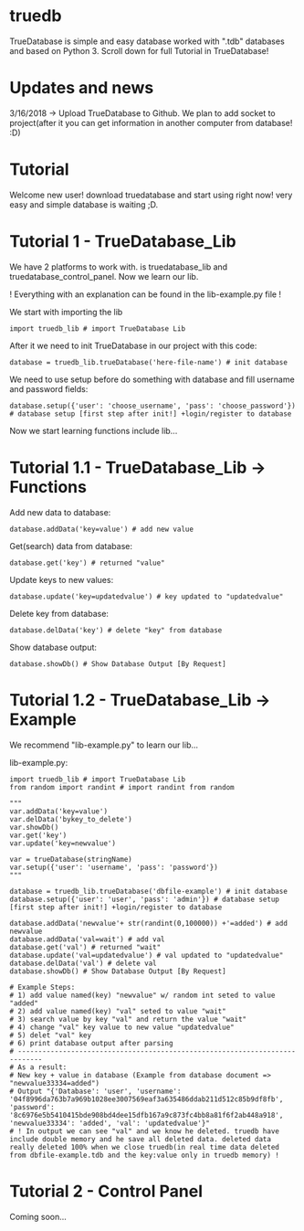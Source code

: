 # truedb
TrueDatabase is simple and easy database worked with ".tdb" databases and based on Python 3.
Scroll down for full Tutorial in TrueDatabase!

# Updates and news
3/16/2018 -> Upload TrueDatabase to Github. We plan to add socket to project(after it you can get information in another computer from database! :D)

# Tutorial
Welcome new user! download truedatabase and start using right now! very easy and simple database is waiting ;D.

# Tutorial 1 - TrueDatabase_Lib

We have 2 platforms to work with. is truedatabase_lib and truedatabase_control_panel.
Now we learn our lib.

! Everything with an explanation can be found in the lib-example.py file !

We start with importing the lib
```
import truedb_lib # import TrueDatabase Lib
```

After it we need to init TrueDatabase in our project with this code:
```
database = truedb_lib.trueDatabase('here-file-name') # init database
```

We need to use setup before do something with database and fill username and password fields:
```
database.setup({'user': 'choose_username', 'pass': 'choose_password'}) # database setup [first step after init!] +login/register to database
```

Now we start learning functions include lib...

# Tutorial 1.1 - TrueDatabase_Lib -> Functions

Add new data to database:
```
database.addData('key=value') # add new value
```

Get(search) data from database:
```
database.get('key') # returned "value"
```

Update keys to new values:
```
database.update('key=updatedvalue') # key updated to "updatedvalue"
```

Delete key from database:
```
database.delData('key') # delete "key" from database
```

Show database output:
```
database.showDb() # Show Database Output [By Request]
```

# Tutorial 1.2 - TrueDatabase_Lib -> Example

We recommend "lib-example.py" to learn our lib...

lib-example.py:
```
import truedb_lib # import TrueDatabase Lib
from random import randint # import randint from random

"""
var.addData('key=value')
var.delData('bykey_to_delete')
var.showDb()
var.get('key')
var.update('key=newvalue')

var = trueDatabase(stringName)
var.setup({'user': 'username', 'pass': 'password'})
"""

database = truedb_lib.trueDatabase('dbfile-example') # init database
database.setup({'user': 'user', 'pass': 'admin'}) # database setup [first step after init!] +login/register to database

database.addData('newvalue'+ str(randint(0,100000)) +'=added') # add newvalue
database.addData('val=wait') # add val
database.get('val') # returned "wait"
database.update('val=updatedvalue') # val updated to "updatedvalue"
database.delData('val') # delete val
database.showDb() # Show Database Output [By Request]

# Example Steps:
# 1) add value named(key) "newvalue" w/ random int seted to value "added"
# 2) add value named(key) "val" seted to value "wait"
# 3) search value by key "val" and return the value "wait"
# 4) change "val" key value to new value "updatedvalue"
# 5) delet "val" key
# 6) print database output after parsing
# ----------------------------------------------------------------------------
# As a result:
# New key + value in database (Example from database document => "newvalue33334=added")
# Output "{'Database': 'user', 'username': '04f8996da763b7a969b1028ee3007569eaf3a635486ddab211d512c85b9df8fb', 'password': '8c6976e5b5410415bde908bd4dee15dfb167a9c873fc4bb8a81f6f2ab448a918', 'newvalue33334': 'added', 'val': 'updatedvalue'}"
# ! In output we can see "val" and we know he deleted. truedb have include double memory and he save all deleted data. deleted data really deleted 100% when we close truedb(in real time data deleted from dbfile-example.tdb and the key:value only in truedb memory) !
```

# Tutorial 2 - Control Panel
Coming soon...
